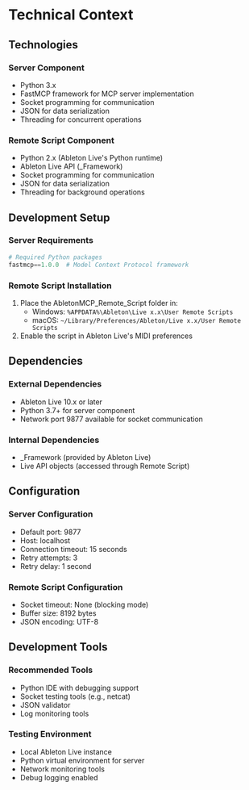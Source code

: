 # Technical Context

## Technologies

### Server Component
- Python 3.x
- FastMCP framework for MCP server implementation
- Socket programming for communication
- JSON for data serialization
- Threading for concurrent operations

### Remote Script Component
- Python 2.x (Ableton Live's Python runtime)
- Ableton Live API (_Framework)
- Socket programming for communication
- JSON for data serialization
- Threading for background operations

## Development Setup

### Server Requirements
```python
# Required Python packages
fastmcp==1.0.0  # Model Context Protocol framework
```

### Remote Script Installation
1. Place the AbletonMCP_Remote_Script folder in:
   - Windows: `%APPDATA%\Ableton\Live x.x\User Remote Scripts`
   - macOS: `~/Library/Preferences/Ableton/Live x.x/User Remote Scripts`
2. Enable the script in Ableton Live's MIDI preferences

## Dependencies

### External Dependencies
- Ableton Live 10.x or later
- Python 3.7+ for server component
- Network port 9877 available for socket communication

### Internal Dependencies
- _Framework (provided by Ableton Live)
- Live API objects (accessed through Remote Script)

## Configuration

### Server Configuration
- Default port: 9877
- Host: localhost
- Connection timeout: 15 seconds
- Retry attempts: 3
- Retry delay: 1 second

### Remote Script Configuration
- Socket timeout: None (blocking mode)
- Buffer size: 8192 bytes
- JSON encoding: UTF-8

## Development Tools

### Recommended Tools
- Python IDE with debugging support
- Socket testing tools (e.g., netcat)
- JSON validator
- Log monitoring tools

### Testing Environment
- Local Ableton Live instance
- Python virtual environment for server
- Network monitoring tools
- Debug logging enabled 